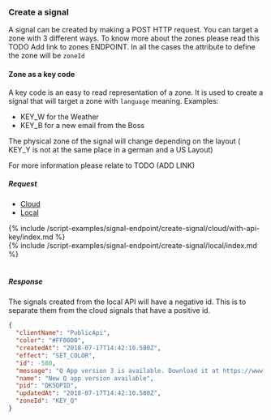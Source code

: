 
<a name="create-signal-anchor" id="create-signal-anchor"></a>

### Create a signal

A signal can be created by making a POST HTTP request.
You can target a zone with 3 different ways. To know more about the zones please read this TODO Add 
link to zones ENDPOINT.
In all the cases the attribute to define the zone will be `zoneId`

#### Zone as a key code
A key code is an easy to read representation of a zone. It is used to create a signal that will target
a zone with `language` meaning.
Examples:

* KEY_W for the Weather
* KEY_B for a new email from the Boss

The physical zone of the signal will change depending on the layout ( KEY_Y is not at the same place
in a german and a US Layout)

For more information please relate to TODO (ADD LINK)


##### Request

<!-- Tab panes -->
<div class="tab-content cloud-or-local-tab-content">

<!-- Nav tabs -->
<ul class="nav nav-tabs cloud-or-local-nav" role="tablist">
  <li class="nav-item">
    <a class="nav-link cloud-server active" 
       id="create-signal-cloud-tab" 
       data-toggle="tab" 
       href="#create-signal-cloud" 
       role="tab" 
       aria-controls="create-signal-cloud" 
       aria-selected="true">Cloud</a>
  </li>
  <li class="nav-item">
    <a class="nav-link local-server" 
       id="create-signal-local-tab" 
       data-toggle="tab" 
       href="#create-signal-local" 
       role="tab" 
       aria-controls="create-signal-local" 
       aria-selected="false">Local</a>
  </li>
</ul>

<!-- Cloud code example -->
<div class="tab-pane active" id="create-signal-cloud" role="tabpanel" aria-labelledby="create-signal-cloud-tab" markdown="1">
{% include /script-examples/signal-endpoint/create-signal/cloud/with-api-key/index.md %}
</div>

<!-- Local example -->
<div class="tab-pane" id="create-signal-local" role="tabpanel" aria-labelledby="create-signal-local-tab" markdown="1">
{% include /script-examples/signal-endpoint/create-signal/local/index.md %}
</div>
</div>
<br>

##### Response

The signals created from the local API will have a negative id.
This is to separate them from the cloud signals that have a positive id.

<div class="code-response" markdown="1">

```json
{ 
  "clientName": "PublicApi",
  "color": "#FF0000",
  "createdAt": "2018-07-17T14:42:10.580Z",
  "effect": "SET_COLOR",
  "id": -580,
  "message": "Q App version 3 is available. Download it at https://www.daskeyboard.io/get-started/download/",
  "name": "New Q app version available",
  "pid": "DK5QPID",
  "updatedAt": "2018-07-17T14:42:10.580Z",
  "zoneId": "KEY_Q"
}
```

</div>